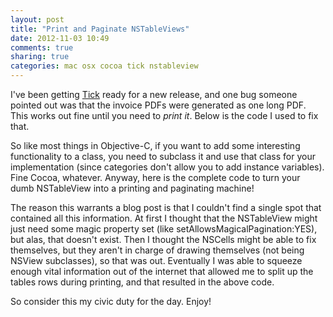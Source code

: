 ```yaml
---
layout: post
title: "Print and Paginate NSTableViews"
date: 2012-11-03 10:49
comments: true
sharing: true
categories: mac osx cocoa tick nstableview
---
```


I've been getting [Tick](/apps/mac/tick) ready for a new release, and one bug someone pointed out was that the invoice PDFs were generated as one long PDF. This works out fine until you need to _print it_. Below is the code I used to fix that.

<!--more-->

So like most things in Objective-C, if you want to add some interesting functionality to a class, you need to subclass it and use that class for your implementation (since categories don't allow you to add instance variables). Fine Cocoa, whatever. Anyway, here is the complete code to turn your dumb NSTableView into a printing and paginating machine!

<script src="https://gist.github.com/4007554.js"> </script>

The reason this warrants a blog post is that I couldn't find a single spot that contained all this information. At first I thought that the NSTableView might just need some magic property set (like setAllowsMagicalPagination:YES), but alas, that doesn't exist. Then I thought the NSCells might be able to fix themselves, but they aren't in charge of drawing themselves (not being NSView subclasses), so that was out. Eventually I was able to squeeze enough vital information out of the internet that allowed me to split up the tables rows during printing, and that resulted in the above code.

So consider this my civic duty for the day. Enjoy!
